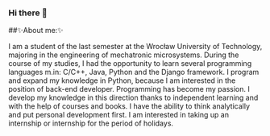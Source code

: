 ### Hi there 👋

<!--
**jaco-z98/jaco-z98** is a ✨ _special_ ✨ repository because its `README.md` (this file) appears on your GitHub profile.

Here are some ideas to get you started:


- 🔭 I’m currently working on ...
- 🌱 I’m currently learning ...
- 👯 I’m looking to collaborate on ...
- 🤔 I’m looking for help with ...
- 💬 Ask me about ...
- 📫 How to reach me: ...
- 😄 Pronouns: ...
- ⚡ Fun fact: ...
-->
##✨About me:✨

I am a student of the last semester at the Wrocław University of Technology, majoring in the engineering of mechatronic microsystems. During the course of my studies, I had the opportunity to learn several programming languages m.in: C/C++, Java, Python and the Django framework. I program and expand my knowledge in Python, because I am interested in the position of back-end developer. Programming has become my passion. I develop my knowledge in this direction thanks to independent learning and with the help of courses and books. I have the ability to think analytically and put personal development first. I am interested in taking up an internship or internship for the period of holidays.
